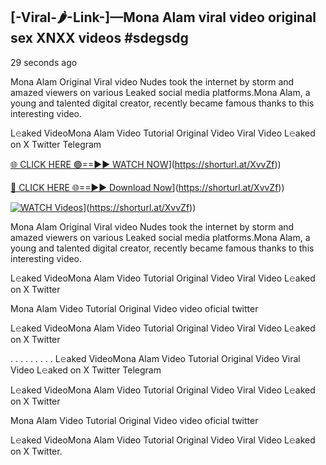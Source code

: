## [-Viral-🌶-Link-]—Mona Alam viral video original sex XNXX videos #sdegsdg

29 seconds ago

Mona Alam Original Viral video Nudes took the internet by storm and amazed viewers on various Leaked social media platforms.Mona Alam, a young and talented digital creator, recently became famous thanks to this interesting video.

L𝚎aked VideoMona Alam Video Tutorial Original Video Viral Video L𝚎aked on X Twitter Telegram

[🌐 CLICK HERE 🟢==►► WATCH NOW](https://i.imgur.com/dJHk4Zq.gif)](https://shorturl.at/XvvZf))

[🔴 CLICK HERE 🌐==►► Download Now](https://i.imgur.com/dJHk4Zq.gif)](https://shorturl.at/XvvZf))

[![WATCH Videos](https://i.imgur.com/dJHk4Zq.gif)](https://i.imgur.com/dJHk4Zq.gif)](https://shorturl.at/XvvZf))

Mona Alam Original Viral video Nudes took the internet by storm and amazed viewers on various Leaked social media platforms.Mona Alam, a young and talented digital creator, recently became famous thanks to this interesting video.

L𝚎aked VideoMona Alam Video Tutorial Original Video Viral Video L𝚎aked on X Twitter

Mona Alam Video Tutorial Original Video video oficial twitter

L𝚎aked VideoMona Alam Video Tutorial Original Video Viral Video L𝚎aked on X Twitter

. . . . . . . . . L𝚎aked VideoMona Alam Video Tutorial Original Video Viral Video L𝚎aked on X Twitter Telegram

L𝚎aked VideoMona Alam Video Tutorial Original Video Viral Video L𝚎aked on X Twitter

Mona Alam Video Tutorial Original Video video oficial twitter

L𝚎aked VideoMona Alam Video Tutorial Original Video Viral Video L𝚎aked on X Twitter.